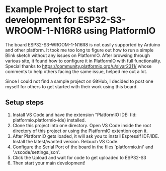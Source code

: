 # Example Project to start development for ESP32-S3-WROOM-1-N16R8 using PlatformIO
The board ESP32-S3-WROOM-1-N16R8 is not easily supported by Arduino and other platform. It took me too long to figure out how to run a simple Blink sketch without any issues on PlatformIO. After browsing through various site, it found how to configure it in PlatformIO with full functionality. Special thanks to https://community.platformio.org/u/sivar2311/ whose comments to help others facing the same issue, helped me out a lot.

Since I could not find a sample project on GitHub, I decided to post one myself for others to get started with their work using this board.

## Setup steps
1) Install VS Code and have the extension "PlatformIO IDE: (Id: platformio.platformio-ide) installed.
2) Clone this project into one directory. Open VS Code inside the root directory of this project or using the PlatformIO extention open it.
3) After PlatformIO gets loaded, it will ask you to install Espressif IDF/IDE. Install the latest/wanted version. Relauch VS Code.
4) Configure the Serial Port of the board in the files 'platformio.ini' and '.vscode/settings.json'.
5) Click the Upload and wait for code to get uploaded to ESP32-S3
6) Then start your main development!